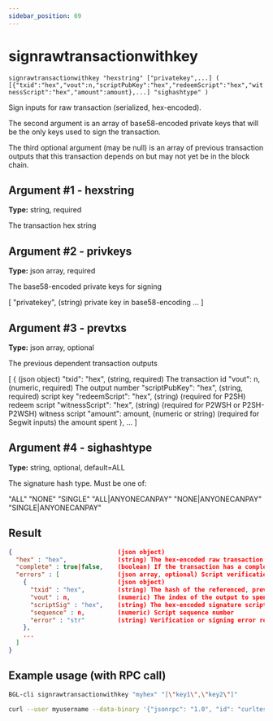 ```yaml
---
sidebar_position: 69
---
```


# signrawtransactionwithkey

`signrawtransactionwithkey "hexstring" ["privatekey",...] ( [{"txid":"hex","vout":n,"scriptPubKey":"hex","redeemScript":"hex","witnessScript":"hex","amount":amount},...] "sighashtype" )`

Sign inputs for raw transaction (serialized, hex-encoded).

The second argument is an array of base58-encoded private keys that will be the only keys used to sign the transaction.

The third optional argument (may be null) is an array of previous transaction outputs that this transaction depends on but may not yet be in the block chain.

## Argument #1 - hexstring

**Type:** string, required

The transaction hex string

## Argument #2 - privkeys

**Type:** json array, required

The base58-encoded private keys for signing

[
"privatekey", (string) private key in base58-encoding
...
]

## Argument #3 - prevtxs

**Type:** json array, optional

The previous dependent transaction outputs

[
{ (json object)
"txid": "hex", (string, required) The transaction id
"vout": n, (numeric, required) The output number
"scriptPubKey": "hex", (string, required) script key
"redeemScript": "hex", (string) (required for P2SH) redeem script
"witnessScript": "hex", (string) (required for P2WSH or P2SH-P2WSH) witness script
"amount": amount, (numeric or string) (required for Segwit inputs) the amount spent
},
...
]

## Argument #4 - sighashtype

**Type:** string, optional, default=ALL

The signature hash type. Must be one of:

"ALL" "NONE" "SINGLE" "ALL|ANYONECANPAY" "NONE|ANYONECANPAY" "SINGLE|ANYONECANPAY"

## Result

```json
{                             (json object)
  "hex" : "hex",              (string) The hex-encoded raw transaction with signature(s)
  "complete" : true|false,    (boolean) If the transaction has a complete set of signatures
  "errors" : [                (json array, optional) Script verification errors (if there are any)
    {                         (json object)
      "txid" : "hex",         (string) The hash of the referenced, previous transaction
      "vout" : n,             (numeric) The index of the output to spent and used as input
      "scriptSig" : "hex",    (string) The hex-encoded signature script
      "sequence" : n,         (numeric) Script sequence number
      "error" : "str"         (string) Verification or signing error related to the input
    },
    ...
  ]
}
```

## Example usage (with RPC call)

```sh
BGL-cli signrawtransactionwithkey "myhex" "[\"key1\",\"key2\"]"
```

```sh
curl --user myusername --data-binary '{"jsonrpc": "1.0", "id": "curltest", "method": "signrawtransactionwithkey", "params": ["myhex", "[\"key1\",\"key2\"]"]}' -H 'content-type: text/plain;' http://127.0.0.1:8334/
```
